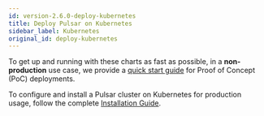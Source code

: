 ```yaml
---
id: version-2.6.0-deploy-kubernetes
title: Deploy Pulsar on Kubernetes
sidebar_label: Kubernetes
original_id: deploy-kubernetes
---
```


To get up and running with these charts as fast as possible, in a **non-production** use case, we provide
a [quick start guide](getting-started-helm.md) for Proof of Concept (PoC) deployments.

To configure and install a Pulsar cluster on Kubernetes for production usage, follow the complete [Installation Guide](helm-install.md).